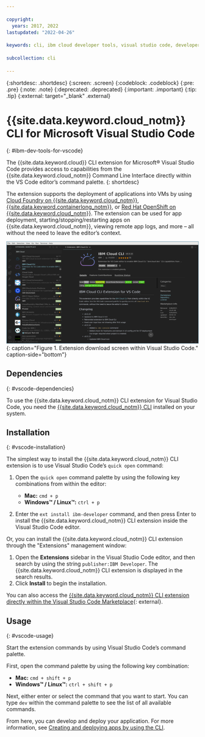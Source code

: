 ```yaml
---

copyright:
  years: 2017, 2022
lastupdated: "2022-04-26"

keywords: cli, ibm cloud developer tools, visual studio code, developer extension, vscode cli, vscode plugin, cloud foundry vscode

subcollection: cli

---
```


{:shortdesc: .shortdesc}
{:screen: .screen}
{:codeblock: .codeblock}
{:pre: .pre}
{:note: .note}
{:deprecated: .deprecated}
{:important: .important}
{:tip: .tip}
{:external: target="_blank" .external}

# {{site.data.keyword.cloud_notm}} CLI for Microsoft Visual Studio Code
{: #ibm-dev-tools-for-vscode}

The {{site.data.keyword.cloud}} CLI extension for Microsoft&reg; Visual Studio Code provides access to capabilities from the {{site.data.keyword.cloud_notm}} Command Line Interface directly within the VS Code editor’s command palette.
{: shortdesc}

The extension supports the deployment of applications into VMs by using [Cloud Foundry on {{site.data.keyword.cloud_notm}}](/docs/cloud-foundry-public?topic=cloud-foundry-public-getting-started), [{{site.data.keyword.containerlong_notm}}](/docs/containers?topic=containers-getting-started), or [Red Hat OpenShift on {{site.data.keyword.cloud_notm}}](/docs/openshift?topic=openshift-getting-started). The extension can be used for app deployment, starting/stopping/restarting apps on {{site.data.keyword.cloud_notm}}, viewing remote app logs, and more – all without the need to leave the editor’s context.

![Screen capture of the {{site.data.keyword.cloud_notm}} CLI extension download screen.](../images/vscode.png "Extension download screen within Visual Studio Code"){: caption="Figure 1. Extension download screen within Visual Studio Code." caption-side="bottom"}

## Dependencies
{: #vscode-dependencies}

To use the {{site.data.keyword.cloud_notm}} CLI extension for Visual Studio Code, you need the [{{site.data.keyword.cloud_notm}} CLI](/docs/cli?topic=cli-getting-started) installed on your system.

## Installation
{: #vscode-installation}

The simplest way to install the {{site.data.keyword.cloud_notm}} CLI extension is to use Visual Studio Code’s `quick open` command:

1. Open the `quick open` command palette by using the following key combinations from within the editor:

   * **Mac:** `cmd + p`
   * **Windows&trade; / Linux&trade;:** `ctrl + p`

2. Enter the `ext install ibm-developer` command, and then press Enter to install the {{site.data.keyword.cloud_notm}} CLI extension inside the Visual Studio Code editor.

Or, you can install the {{site.data.keyword.cloud_notm}} CLI extension through the "Extensions" management window:

1. Open the **Extensions** sidebar in the Visual Studio Code editor, and then search by using the string `publisher:IBM Developer`. The {{site.data.keyword.cloud_notm}} CLI extension is displayed in the search results.  
2. Click **Install** to begin the installation.

You can also access the [{{site.data.keyword.cloud_notm}} CLI extension directly within the Visual Studio Code Marketplace](https://marketplace.visualstudio.com/items?itemName=IBM.ibm-developer){: external}.

## Usage
{: #vscode-usage}

Start the extension commands by using Visual Studio Code’s command palette.

First, open the command palette by using the following key combination:

* **Mac:** `cmd + shift + p`
* **Windows&trade; / Linux&trade;:** `ctrl + shift + p`

Next, either enter or select the command that you want to start. You can type `dev` within the command palette to see the list of all available commands.

From here, you can develop and deploy your application. For more information, see [Creating and deploying apps by using the CLI](/docs/apps?topic=apps-create-deploy-app-cli#create-deploy-app-cli).

